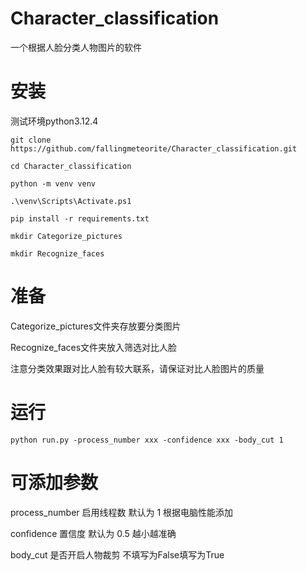 # Character_classification

 一个根据人脸分类人物图片的软件

# 安装

测试环境python3.12.4

```
git clone https://github.com/fallingmeteorite/Character_classification.git

cd Character_classification

python -m venv venv

.\venv\Scripts\Activate.ps1

pip install -r requirements.txt

mkdir Categorize_pictures

mkdir Recognize_faces
```
# 准备
Categorize_pictures文件夹存放要分类图片

Recognize_faces文件夹放入筛选对比人脸

注意分类效果跟对比人脸有较大联系，请保证对比人脸图片的质量

# 运行

```
python run.py -process_number xxx -confidence xxx -body_cut 1
```

# 可添加参数
process_number 启用线程数 默认为 1 根据电脑性能添加

confidence 置信度 默认为 0.5 越小越准确

body_cut 是否开启人物裁剪 不填写为False填写为True

